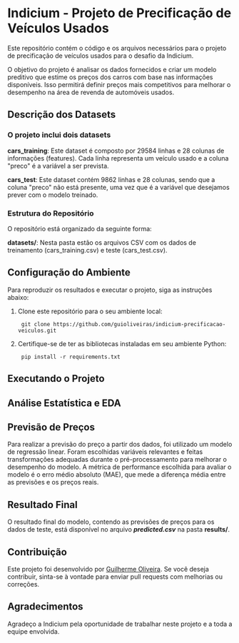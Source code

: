 # Indicium - Projeto de Precificação de Veículos Usados

Este repositório contém o código e os arquivos necessários para o projeto de precificação de veículos usados para o desafio da Indicium.

O objetivo do projeto é analisar os dados fornecidos e criar um modelo preditivo que estime os preços dos carros com base nas informações disponíveis. Isso permitirá definir preços mais competitivos para melhorar o desempenho na área de revenda de automóveis usados.

## Descrição dos Datasets

### O projeto inclui dois datasets

**cars_training**: Este dataset é composto por 29584 linhas e 28 colunas de informações (features). Cada linha representa um veículo usado e a coluna "preco" é a variável a ser prevista.

**cars_test**: Este dataset contém 9862 linhas e 28 colunas, sendo que a coluna "preco" não está presente, uma vez que é a variável que desejamos prever com o modelo treinado.

### Estrutura do Repositório

O repositório está organizado da seguinte forma:

**datasets/**: Nesta pasta estão os arquivos CSV com os dados de treinamento (cars_training.csv) e teste (cars_test.csv).

## Configuração do Ambiente

Para reproduzir os resultados e executar o projeto, siga as instruções abaixo:

1. Clone este repositório para o seu ambiente local:

        git clone https://github.com/guioliveiras/indicium-precificacao-veiculos.git

2. Certifique-se de ter as bibliotecas instaladas em seu ambiente Python:

        pip install -r requirements.txt

## Executando o Projeto

## Análise Estatística e EDA

## Previsão de Preços

Para realizar a previsão do preço a partir dos dados, foi utilizado um modelo de regressão linear. Foram escolhidas variáveis relevantes e feitas transformações adequadas durante o pré-processamento para melhorar o desempenho do modelo. A métrica de performance escolhida para avaliar o modelo é o erro médio absoluto (MAE), que mede a diferença média entre as previsões e os preços reais.

## Resultado Final

O resultado final do modelo, contendo as previsões de preços para os dados de teste, está disponível no arquivo ***predicted.csv*** na pasta **results/**.

## Contribuição

Este projeto foi desenvolvido por [Guilherme Oliveira](https://github.com/guioliveiras). Se você deseja contribuir, sinta-se à vontade para enviar pull requests com melhorias ou correções.

## Agradecimentos

Agradeço a Indicium pela oportunidade de trabalhar neste projeto e a toda a equipe envolvida.
